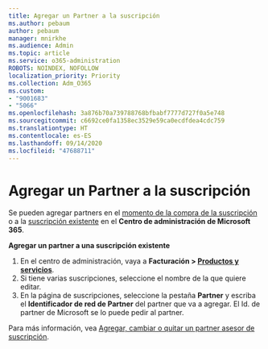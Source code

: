 ```yaml
---
title: Agregar un Partner a la suscripción
ms.author: pebaum
author: pebaum
manager: mnirkhe
ms.audience: Admin
ms.topic: article
ms.service: o365-administration
ROBOTS: NOINDEX, NOFOLLOW
localization_priority: Priority
ms.collection: Adm_O365
ms.custom:
- "9001683"
- "5066"
ms.openlocfilehash: 3a876b70a739788768bfbabf7777d727f0a5e748
ms.sourcegitcommit: c6692ce0fa1358ec3529e59ca0ecdfdea4cdc759
ms.translationtype: HT
ms.contentlocale: es-ES
ms.lasthandoff: 09/14/2020
ms.locfileid: "47688711"
---
```

# <a name="add-a-partner-to-your-subscription"></a>Agregar un Partner a la suscripción

Se pueden agregar partners en el [momento de la compra de la suscripción](https://docs.microsoft.com/microsoft-365/admin/misc/add-partner?view=o365-worldwide#add-a-partner-at-the-time-of-purchase) o a la [suscripción existente](https://docs.microsoft.com/microsoft-365/admin/misc/add-partner?view=o365-worldwide#add-a-partner-to-an-existing-subscription) en el **Centro de administración de Microsoft 365**.

**Agregar un partner a una suscripción existente**

1. En el centro de administración, vaya a **Facturación > [Productos y servicios](https://go.microsoft.com/fwlink/p/?linkid=842054)**. 
2. Si tiene varias suscripciones, seleccione el nombre de la que quiere editar. 
3. En la página de suscripciones, seleccione la pestaña **Partner** y escriba el **Identificador de red de Partner** del partner que va a agregar. El Id. de partner de Microsoft se lo puede pedir al partner. 

Para más información, vea [Agregar, cambiar o quitar un partner asesor de suscripción](https://docs.microsoft.com/microsoft-365/admin/misc/add-partner). 
